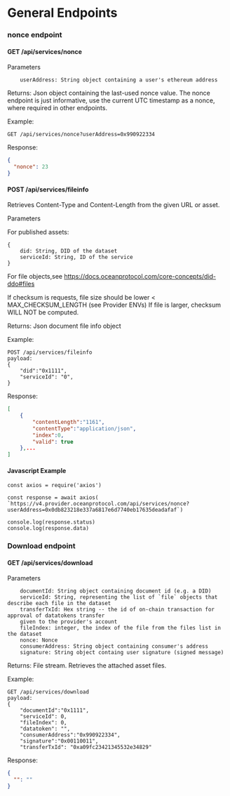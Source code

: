 # General Endpoints


### nonce endpoint

#### GET /api/services/nonce

Parameters

```
    userAddress: String object containing a user's ethereum address
```

Returns: Json object containing the last-used nonce value. The nonce endpoint is just informative, use the current UTC timestamp as a nonce, where required in other endpoints.

Example:

```
GET /api/services/nonce?userAddress=0x990922334
```

Response:

```json
{
  "nonce": 23
}
```

#### POST /api/services/fileinfo

Retrieves Content-Type and Content-Length from the given URL or asset.

Parameters

For published assets:

```
{
    did: String, DID of the dataset
    serviceId: String, ID of the service
}
```

For file objects,see https://docs.oceanprotocol.com/core-concepts/did-ddo#files

If checksum is requests, file size should be lower < MAX\_CHECKSUM\_LENGTH (see Provider ENVs) If file is larger, checksum WILL NOT be computed.

Returns: Json document file info object

Example:

```
POST /api/services/fileinfo
payload:
{
    "did":"0x1111",
    "serviceId": "0",
}
```

Response:

```json
[
    {
        "contentLength":"1161",
        "contentType":"application/json",
        "index":0,
        "valid": true
    },...
]
```

#### Javascript Example

```runkit  nodeVersion="18.x.x"
const axios = require('axios')

const response = await axios( `https://v4.provider.oceanprotocol.com/api/services/nonce?userAddress=0x0db823218e337a6817e6d7740eb17635deadafaf`)
 
console.log(response.status)
console.log(response.data)

```

### Download endpoint

#### GET /api/services/download

Parameters

```
    documentId: String object containing document id (e.g. a DID)
    serviceId: String, representing the list of `file` objects that describe each file in the dataset
    transferTxId: Hex string -- the id of on-chain transaction for approval of datatokens transfer
    given to the provider's account
    fileIndex: integer, the index of the file from the files list in the dataset
    nonce: Nonce
    consumerAddress: String object containing consumer's address
    signature: String object containg user signature (signed message)
```

Returns: File stream. Retrieves the attached asset files.

Example:

```
GET /api/services/download
payload:
{
    "documentId":"0x1111",
    "serviceId": 0,
    "fileIndex": 0,
    "datatoken": "",
    "consumerAddress":"0x990922334",
    "signature":"0x00110011",
    "transferTxId": "0xa09fc23421345532e34829"
```

Response:

```json
{
  "": ""
}
```